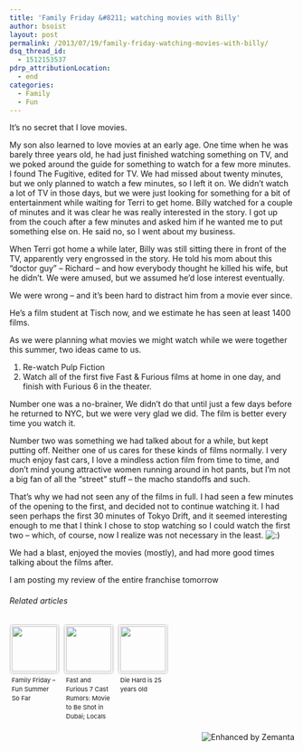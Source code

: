 ```yaml
---
title: 'Family Friday &#8211; watching movies with Billy'
author: bsoist
layout: post
permalink: /2013/07/19/family-friday-watching-movies-with-billy/
dsq_thread_id:
  - 1512153537
pdrp_attributionLocation:
  - end
categories:
  - Family
  - Fun
---
```

It&#8217;s no secret that I love movies.

My son also learned to love movies at an early age. One time when he was barely three years old, he had just finished watching something on TV, and we poked around the guide for something to watch for a few more minutes. I found The Fugitive, edited for TV. We had missed about twenty minutes, but we only planned to watch a few minutes, so I left it on. We didn&#8217;t watch a lot of TV in those days, but we were just looking for something for a bit of entertainment while waiting for Terri to get home. Billy watched for a couple of minutes and it was clear he was really interested in the story. I got up from the couch after a few minutes and asked him if he wanted me to put something else on. He said no, so I went about my business.

When Terri got home a while later, Billy was still sitting there in front of the TV, apparently very engrossed in the story. He told his mom about this &#8220;doctor guy&#8221; &#8211; Richard &#8211; and how everybody thought he killed his wife, but he didn&#8217;t. We were amused, but we assumed he&#8217;d lose interest eventually.

We were wrong &#8211; and it&#8217;s been hard to distract him from a movie ever since.

He&#8217;s a film student at Tisch now, and we estimate he has seen at least 1400 films.

As we were planning what movies we might watch while we were together this summer, two ideas came to us.

  1. Re-watch Pulp Fiction
  2. Watch all of the first five Fast & Furious films at home in one day, and finish with Furious 6 in the theater.

Number one was a no-brainer, We didn&#8217;t do that until just a few days before he returned to NYC, but we were very glad we did. The film is better every time you watch it.

Number two was something we had talked about for a while, but kept putting off. Neither one of us cares for these kinds of films normally. I very much enjoy fast cars, I love a mindless action film from time to time, and don&#8217;t mind young attractive women running around in hot pants, but I&#8217;m not a big fan of all the &#8220;street&#8221; stuff &#8211; the macho standoffs and such.

That&#8217;s why we had not seen any of the films in full. I had seen a few minutes of the opening to the first, and decided not to continue watching it. I had seen perhaps the first 30 minutes of Tokyo Drift, and it seemed interesting enough to me that I think I chose to stop watching so I could watch the first two &#8211; which, of course, now I realize was not necessary in the least. <img src='http://archive.whsjr.soistmann.com/oped/wp-includes/images/smilies/icon_smile.gif' alt=':)' class='wp-smiley' /> 

We had a blast, enjoyed the movies (mostly), and had more good times talking about the films after.

I am posting my review of the entire franchise tomorrow

<h6 class="zemanta-related-title" style="font-size: 1em;">
  Related articles
</h6>

<ul class="zemanta-article-ul zemanta-article-ul-image" style="margin: 0; padding: 0; overflow: hidden;">
  <li class="zemanta-article-ul-li-image zemanta-article-ul-li" style="padding: 0; background: none; list-style: none; display: block; float: left; vertical-align: top; text-align: left; width: 84px; font-size: 11px; margin: 2px 10px 10px 2px;">
    <a style="box-shadow: 0px 0px 4px #999; padding: 2px; display: block; border-radius: 2px; text-decoration: none;" href="http://whsjr.soistmann.com/oped/2013/07/12/family-friday-fun-summer-so-far/" target="_blank"><img style="padding: 0; margin: 0; border: 0; display: block; width: 80px; max-width: 100%;" alt="" src="http://i.zemanta.com/noimg_123_80_80.jpg" /></a><a style="display: block; overflow: hidden; text-decoration: none; line-height: 12pt; height: 80px; padding: 5px 2px 0 2px;" href="http://whsjr.soistmann.com/oped/2013/07/12/family-friday-fun-summer-so-far/" target="_blank">Family Friday &#8211; Fun Summer So Far</a>
  </li>
  <li class="zemanta-article-ul-li-image zemanta-article-ul-li" style="padding: 0; background: none; list-style: none; display: block; float: left; vertical-align: top; text-align: left; width: 84px; font-size: 11px; margin: 2px 10px 10px 2px;">
    <a style="box-shadow: 0px 0px 4px #999; padding: 2px; display: block; border-radius: 2px; text-decoration: none;" href="http://www.hngn.com/articles/7787/20130715/fast-furious-7-cast-rumors-movie-shot-dubai-locals-used.htm" target="_blank"><img style="padding: 0; margin: 0; border: 0; display: block; width: 80px; max-width: 100%;" alt="" src="http://i.zemanta.com/185386727_80_80.jpg" /></a><a style="display: block; overflow: hidden; text-decoration: none; line-height: 12pt; height: 80px; padding: 5px 2px 0 2px;" href="http://www.hngn.com/articles/7787/20130715/fast-furious-7-cast-rumors-movie-shot-dubai-locals-used.htm" target="_blank">Fast and Furious 7 Cast Rumors: Movie to Be Shot in Dubai; Locals to be Used in Film</a>
  </li>
  <li class="zemanta-article-ul-li-image zemanta-article-ul-li" style="padding: 0; background: none; list-style: none; display: block; float: left; vertical-align: top; text-align: left; width: 84px; font-size: 11px; margin: 2px 10px 10px 2px;">
    <a style="box-shadow: 0px 0px 4px #999; padding: 2px; display: block; border-radius: 2px; text-decoration: none;" href="http://brandsandfilms.com/2013/07/die-hard-is-25-years-old/" target="_blank"><img style="padding: 0; margin: 0; border: 0; display: block; width: 80px; max-width: 100%;" alt="" src="http://i.zemanta.com/185979712_80_80.jpg" /></a><a style="display: block; overflow: hidden; text-decoration: none; line-height: 12pt; height: 80px; padding: 5px 2px 0 2px;" href="http://brandsandfilms.com/2013/07/die-hard-is-25-years-old/" target="_blank">Die Hard is 25 years old</a>
  </li>
</ul>

<div class="zemanta-pixie" style="margin-top: 10px; height: 15px;">
  <a class="zemanta-pixie-a" title="Enhanced by Zemanta" href="http://www.zemanta.com/?px"><img class="zemanta-pixie-img" style="border: none; float: right;" alt="Enhanced by Zemanta" src="http://img.zemanta.com/zemified_h.png?x-id=7dcace02-a1e0-496d-876a-0ec6c5c9b48f" /></a>
</div>